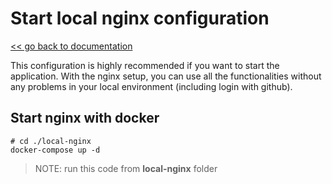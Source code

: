 # Start local nginx configuration

[<< go back to documentation](./doc.md)

This configuration is highly recommended if you want to start the application.
With the nginx setup, you can use all the functionalities without any problems in your local environment (including login with github).

## Start nginx with docker

```
# cd ./local-nginx
docker-compose up -d
```

> NOTE: run this code from **local-nginx** folder
